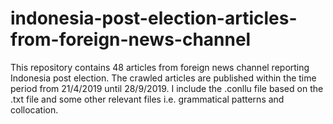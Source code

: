 # indonesia-post-election-articles-from-foreign-news-channel
This repository contains 48 articles from foreign news channel reporting Indonesia post election. 
The crawled articles are published within the time period from 21/4/2019 until 28/9/2019.
I include the .conllu file based on the .txt file and some other relevant files i.e. grammatical patterns and collocation.
